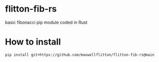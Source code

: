 # flitton-fib-rs
basic fibonacci pip module coded in Rust


# How to install
```
pip install git+https://github.com/maxwellflitton/flitton-fib-rs@main
```